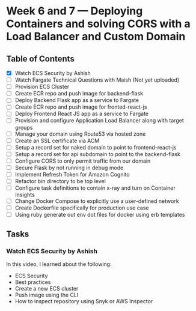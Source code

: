 # Week 6 and 7 — Deploying Containers and solving CORS with a Load Balancer and Custom Domain

## Table of Contents

- [X] Watch ECS Security by Ashish
- [ ] Watch Fargate Technical Questions with Maish (Not yet uploaded)
- [ ] Provision ECS Cluster	
- [ ] Create ECR repo and push image for backend-flask	
- [ ] Deploy Backend Flask app as a service to Fargate	
- [ ] Create ECR repo and push image for fronted-react-js	
- [ ] Deploy Frontend React JS app as a service to Fargate	
- [ ] Provision and configure Application Load Balancer along with target groups	
- [ ] Manage your domain using Route53 via hosted zone	
- [ ] Create an SSL certificate via ACM	
- [ ] Setup a record set for naked domain to point to frontend-react-js	
- [ ] Setup a record set for api subdomain to point to the backend-flask	
- [ ] Configure CORS to only permit traffic from our domain	
- [ ] Secure Flask by not running in debug mode	
- [ ] Implement Refresh Token for Amazon Cognito	
- [ ] Refactor bin directory to be top level	
- [ ] Configure task definitions to contain x-ray and turn on Container Insights
- [ ] Change Docker Compose to explicitly use a user-defined network
- [ ] Create Dockerfile specifically for production use case
- [ ] Using ruby generate out env dot files for docker using erb templates

## Tasks

### Watch ECS Security by Ashish
In this video, I learned about the following:
- ECS Security
- Best practices
- Create a new ECS cluster
- Push image using the CLI
- How to inspect repository using Snyk or AWS Inspector